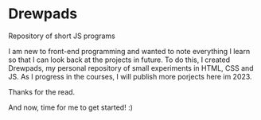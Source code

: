 # Drewpads
Repository of short JS programs

I am new to front-end programming and wanted to note everything I learn so that I can look back at the projects in future. 
To do this, I created Drewpads, my personal repository of small experiments in HTML, CSS and JS. As I progress in the courses, I will publish more porjects here im 2023.

Thanks for the read.

And now, time for me to get started! :)
